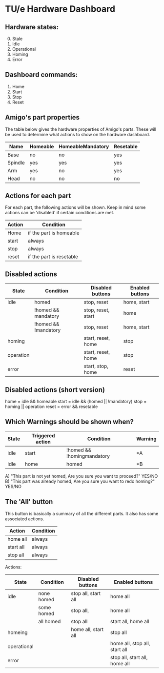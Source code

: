 # TU/e Hardware Dashboard

## Hardware states:

0. Stale
1. Idle
2. Operational
3. Homing
4. Error

## Dashboard commands:

1. Home
2. Start
3. Stop
4. Reset

## Amigo's part properties

The table below gives the hardware properties of Amigo's parts. These will be used to determine what actions to show on the hardware dashboard.

|   Name  | Homeable | HomeableMandatory | Resetable |
|---------|----------|-------------------|-----------|
| Base    | no       | no                | yes       |
| Spindle | yes      | yes               | yes       |
| Arm     | yes      | no                | yes       |
| Head    | no       | no                | no        |

## Actions for each part

For each part, the following actions will be shown. Keep in mind some actions can be 'disabled' if certain conditions are met.

| Action |        Condition         |
|--------|--------------------------|
| Home   | if the part is homeable  |
| start  | always                   |
| stop   | always                   |
| reset  | if the part is resetable |

## Disabled actions

|   State   |      Condition       |  Disabled buttons  | Enabled buttons |
|-----------|----------------------|--------------------|-----------------|
| idle      | homed                | stop, reset        | home, start     |
|           | !homed && mandatory  | stop, reset, start | home            |
|           | !homed && !mandatory | stop, reset        | home, start     |
| homing    |                      | start, reset, home | stop            |
| operation |                      | start, reset, home | stop            |
| error     |                      | start, stop, home  | reset           |

## Disabled actions (short version)
home  = idle && homeable
start = idle && (homed || !mandatory)
stop  = homing || operation
reset = error && resetable

## Which Warnings should be shown when?

| State | Triggered action |         Condition          | Warning |
|-------|------------------|----------------------------|---------|
| idle  | start            | !homed && !homingmandatory | *A      |
| idle  | home             | homed                      | *B      |

A) "This part is not yet homed, Are you sure you want to proceed?" YES/NO
B) "This part was already homed, Are you sure you want to redo homing?" YES/NO

## The 'All' button

This button is basically a summary of all the different parts. It also has some associated actions.

|   Action  | Condition |
|-----------|-----------|
| home all  | always    |
| start all | always    |
| stop all  | always    |

Actions:

|    State    | Condition  |   Disabled buttons  |  Enabled buttons              |
|-------------|------------|---------------------|-------------------------------|
| idle        | none homed | stop all, start all | home all                      |
|             | some homed | stop all,           | home all                      |
|             | all homed  | stop all            | start all, home all           |
| homeing     |            | home all, start all | stop all                      |
| operational |            |                     | home all, stop all, start all |
| error       |            |                     | stop all, start all, home all |

